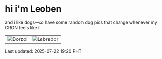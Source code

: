 # hi i'm Leoben

and i like dogs—so have some random dog pics that change whenever my CRON feels like it

|  |  |
|--------|----------|
| ![Borzoi](https://random-dog-vercel.vercel.app/api/random-borzoi?v=1753183218) | ![Labrador](https://random-dog-vercel.vercel.app/api/random-labrador?v=1753183218) |

Last updated: 2025-07-22 19:20 PHT
